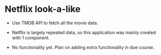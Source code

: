 # Netflix look-a-like

- Use TMDB API to fetch all the movie data.

- Netflix is largely repeated data, so this application was mainly created with 1 component.

- No functionality yet. Plan on adding extra functionality in due course.
